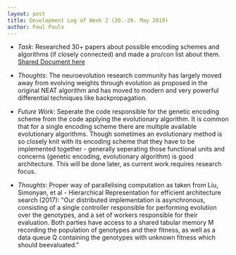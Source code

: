 ```yaml
---
layout: post
title: Development Log of Week 2 (20.-26. May 2019)
author: Paul Pauls
---
```



* _Task_: Researched 30+ papers about possible encoding schemes and algorithms (if closely connected) and made a pro/con list about them. [Shared Document here](https://docs.google.com/document/d/1jHZRAmFRMX-4Dly267cV7DKco2pN2UJbhXbu28uuhP4/edit?usp=sharing)


* _Thoughts_: The neuroevolution research community has largely moved away from evolving  weights through evolution as proposed in the original NEAT algorithm and has moved to modern and very powerful differential techniques like backpropagation.


* _Future Work_: Seperate the code responsible for the genetic encoding scheme from the code applying the evolutionary algorithm. It is common that for a single encoding scheme there are multiple available evolutionary algorithms. Though sometimes an evolutionary method is so closely knit with its encoding scheme that they have to be implemented together - generally seperating those functional units and concerns (genetic encoding, evolutionary algorithm) is good architecture. This will be done later, as current work requires research focus.


* _Thoughts_: Proper way of parallelising computation as taken from Liu, Simonyan, et al - Hierarchical Representation for efficient architecture search (2017): "Our distributed implementation is asynchronous, consisting of a single controller responsible for performing evolution over the genotypes, and a set of workers responsible for their evaluation. Both parties have access to a shared tabular memory M recording the population of genotypes and their fitness, as well as a data queue Q containing the genotypes with unknown fitness which should beevaluated."

